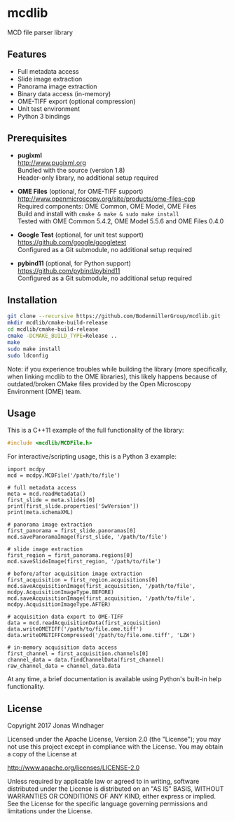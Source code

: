 # mcdlib

MCD file parser library

## Features
* Full metadata access
* Slide image extraction
* Panorama image extraction
* Binary data access (in-memory)
* OME-TIFF export (optional compression)
* Unit test environment
* Python 3 bindings

## Prerequisites

* **pugixml** <br />
http://www.pugixml.org <br />
Bundled with the source (version 1.8) <br />
Header-only library, no additional setup required

* **OME Files** (optional, for OME-TIFF support) <br />
http://www.openmicroscopy.org/site/products/ome-files-cpp <br />
Required components: OME Common, OME Model, OME Files <br />
Build and install with ``cmake & make & sudo make install`` <br />
Tested with OME Common 5.4.2, OME Model 5.5.6 and OME Files 0.4.0

* **Google Test** (optional, for unit test support) <br />
https://github.com/google/googletest <br />
Configured as a Git submodule, no additional setup required

* **pybind11** (optional, for Python support) <br />
https://github.com/pybind/pybind11 <br />
Configured as a Git submodule, no additional setup required

## Installation

```bash
git clone --recursive https://github.com/BodenmillerGroup/mcdlib.git
mkdir mcdlib/cmake-build-release
cd mcdlib/cmake-build-release
cmake -DCMAKE_BUILD_TYPE=Release ..
make
sudo make install
sudo ldconfig
```

Note: if you experience troubles while building the library (more specifically, when linking mcdlib to the OME libraries), this likely happens because of outdated/broken CMake files provided by the Open Microscopy Environment (OME) team.

## Usage

This is a C++11 example of the full functionality of the library:

```C++
#include <mcdlib/MCDFile.h>
```

For interactive/scripting usage, this is a Python 3 example:

```python3
import mcdpy
mcd = mcdpy.MCDFile('/path/to/file')

# full metadata access
meta = mcd.readMetadata()
first_slide = meta.slides[0]
print(first_slide.properties['SwVersion'])
print(meta.schemaXML)

# panorama image extraction
first_panorama = first_slide.panoramas[0]
mcd.savePanoramaImage(first_slide, '/path/to/file')

# slide image extraction
first_region = first_panorama.regions[0]
mcd.saveSlideImage(first_region, '/path/to/file')

# before/after acquisition image extraction
first_acquisition = first_region.acquisitions[0]
mcd.saveAcquisitionImage(first_acquisition, '/path/to/file', mcdpy.AcquisitionImageType.BEFORE)
mcd.saveAcquisitionImage(first_acquisition, '/path/to/file', mcdpy.AcquisitionImageType.AFTER)

# acquisition data export to OME-TIFF
data = mcd.readAcquisitionData(first_acquisition)
data.writeOMETIFF('/path/to/file.ome.tiff')
data.writeOMETIFFCompressed('/path/to/file.ome.tiff', 'LZW')

# in-memory acquisition data access
first_channel = first_acquisition.channels[0]
channel_data = data.findChannelData(first_channel)
raw_channel_data = channel_data.data
```

At any time, a brief documentation is available using Python's built-in help functionality.

## License

Copyright 2017 Jonas Windhager

Licensed under the Apache License, Version 2.0 (the "License");
you may not use this project except in compliance with the License.
You may obtain a copy of the License at

http://www.apache.org/licenses/LICENSE-2.0

Unless required by applicable law or agreed to in writing, software
distributed under the License is distributed on an "AS IS" BASIS,
WITHOUT WARRANTIES OR CONDITIONS OF ANY KIND, either express or implied.
See the License for the specific language governing permissions and
limitations under the License.
